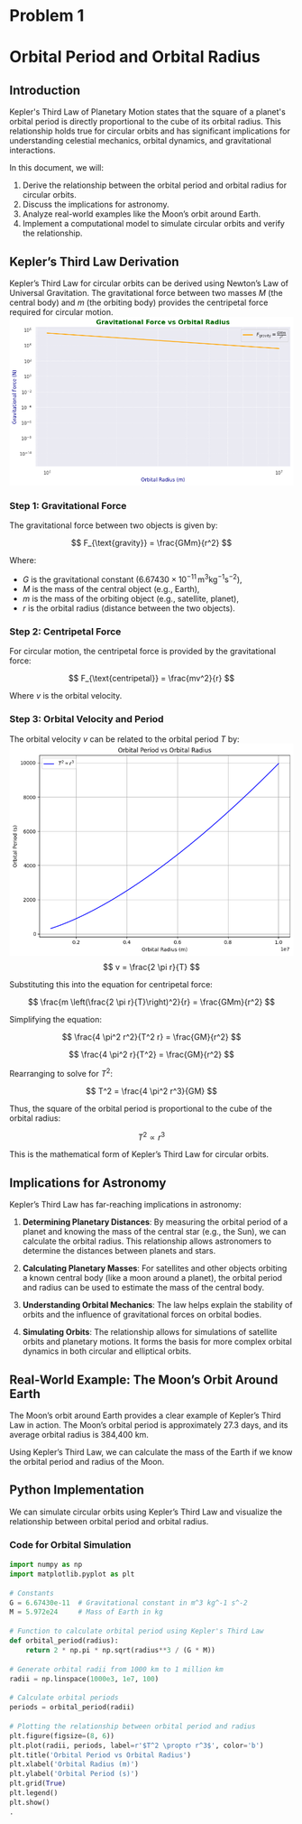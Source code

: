 # Problem 1
# Orbital Period and Orbital Radius

## Introduction

Kepler's Third Law of Planetary Motion states that the square of a planet's orbital period is directly proportional to the cube of its orbital radius. This relationship holds true for circular orbits and has significant implications for understanding celestial mechanics, orbital dynamics, and gravitational interactions.

In this document, we will:
1. Derive the relationship between the orbital period and orbital radius for circular orbits.
2. Discuss the implications for astronomy.
3. Analyze real-world examples like the Moon’s orbit around Earth.
4. Implement a computational model to simulate circular orbits and verify the relationship.

## Kepler’s Third Law Derivation

Kepler’s Third Law for circular orbits can be derived using Newton’s Law of Universal Gravitation. The gravitational force between two masses $M$ (the central body) and $m$ (the orbiting body) provides the centripetal force required for circular motion.
![alt text](image-1.png)
### Step 1: Gravitational Force
The gravitational force between two objects is given by:

$$
F_{\text{gravity}} = \frac{GMm}{r^2}
$$

Where:
- $G$ is the gravitational constant ($6.67430 \times 10^{-11} \, \text{m}^3 \text{kg}^{-1} \text{s}^{-2}$),
- $M$ is the mass of the central object (e.g., Earth),
- $m$ is the mass of the orbiting object (e.g., satellite, planet),
- $r$ is the orbital radius (distance between the two objects).

### Step 2: Centripetal Force
For circular motion, the centripetal force is provided by the gravitational force:

$$
F_{\text{centripetal}} = \frac{mv^2}{r}
$$

Where $v$ is the orbital velocity.

### Step 3: Orbital Velocity and Period
The orbital velocity $v$ can be related to the orbital period $T$ by:
![alt text](image.png)
$$
v = \frac{2 \pi r}{T}
$$

Substituting this into the equation for centripetal force:

$$
\frac{m \left(\frac{2 \pi r}{T}\right)^2}{r} = \frac{GMm}{r^2}
$$

Simplifying the equation:

$$
\frac{4 \pi^2 r^2}{T^2 r} = \frac{GM}{r^2}
$$

$$
\frac{4 \pi^2 r}{T^2} = \frac{GM}{r^2}
$$

Rearranging to solve for $T^2$:

$$
T^2 = \frac{4 \pi^2 r^3}{GM}
$$

Thus, the square of the orbital period is proportional to the cube of the orbital radius:

$$
T^2 \propto r^3
$$

This is the mathematical form of Kepler’s Third Law for circular orbits.

## Implications for Astronomy

Kepler’s Third Law has far-reaching implications in astronomy:

1. **Determining Planetary Distances**: By measuring the orbital period of a planet and knowing the mass of the central star (e.g., the Sun), we can calculate the orbital radius. This relationship allows astronomers to determine the distances between planets and stars.
   
2. **Calculating Planetary Masses**: For satellites and other objects orbiting a known central body (like a moon around a planet), the orbital period and radius can be used to estimate the mass of the central body.
   
3. **Understanding Orbital Mechanics**: The law helps explain the stability of orbits and the influence of gravitational forces on orbital bodies.

4. **Simulating Orbits**: The relationship allows for simulations of satellite orbits and planetary motions. It forms the basis for more complex orbital dynamics in both circular and elliptical orbits.

## Real-World Example: The Moon’s Orbit Around Earth

The Moon’s orbit around Earth provides a clear example of Kepler’s Third Law in action. The Moon’s orbital period is approximately 27.3 days, and its average orbital radius is 384,400 km.

Using Kepler’s Third Law, we can calculate the mass of the Earth if we know the orbital period and radius of the Moon.

## Python Implementation

We can simulate circular orbits using Kepler’s Third Law and visualize the relationship between orbital period and orbital radius.

### Code for Orbital Simulation

```python
import numpy as np
import matplotlib.pyplot as plt

# Constants
G = 6.67430e-11  # Gravitational constant in m^3 kg^-1 s^-2
M = 5.972e24     # Mass of Earth in kg

# Function to calculate orbital period using Kepler's Third Law
def orbital_period(radius):
    return 2 * np.pi * np.sqrt(radius**3 / (G * M))

# Generate orbital radii from 1000 km to 1 million km
radii = np.linspace(1000e3, 1e7, 100)

# Calculate orbital periods
periods = orbital_period(radii)

# Plotting the relationship between orbital period and radius
plt.figure(figsize=(8, 6))
plt.plot(radii, periods, label=r'$T^2 \propto r^3$', color='b')
plt.title('Orbital Period vs Orbital Radius')
plt.xlabel('Orbital Radius (m)')
plt.ylabel('Orbital Period (s)')
plt.grid(True)
plt.legend()
plt.show()
.